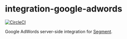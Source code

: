 # integration-google-adwords

[![CircleCI](https://circleci.com/gh/segment-integrations/integration-google-adwords.svg?style=shield&circle-token=424dd1ed2d64f1f7da5e29921c39c27b73bd7a01)](https://circleci.com/gh/segment-integrations/integration-google-adwords)
  
Google AdWords server-side integration for [Segment](https://segment.com).
